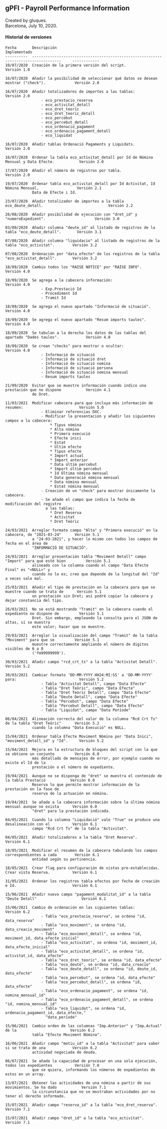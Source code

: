 ## gPFI - Payroll Performance Information

Created by gluques.  
Barcelona, July 10, 2020.

#### Historial de versiones

    Fecha       Descripción                                                                             Implementado
    ----------  -----------------------------------------------------------------------------------     ------------
    10/07/2020  Creación de la primera versión del script.                                              Versión 1.0
    
    16/07/2020  Añadir la posibilidad de seleccionar qué datos se desean mostrar ("check").             Versión 2.0
    
    16/07/2020  Añadir totalizadores de importes a las tablas:                                          Versión 2.0
                    - eco_prestacio_reserva 
                    - eco_activitat_detall  
                    - eco_dret_teoric   
                    - eco_dret_teoric_detall    
                    - eco_percebut  
                    - eco_percebut_detall   
                    - eco_ordenacio_pagament    
                    - eco_ordenacio_pagament_detall 
                    - eco_liquidat                          
                    
    16/07/2020  Añadir tablas Ordenació Pagaments y Liquidats.                                          Versión 2.0
    
    16/07/2020  Ordenar la tabla eco_activitat_detall por Id de Nòmina Mensual y Data Efecte.           Versión 2.0
    
    17/07/2020  Añadir el número de registros por tabla.                                                Versión 2.0    
    
    19/07/2020  Ordenar tabla eco_activitat_detall por Id Activitat, Id Nòmina Mensual,                 Versión 2.1
                Data de Efecte i Id.        
                
    23/07/2020  Añadir totalizador de importes a la tabla eco_deute_detall.                             Versión 2.2                
                
    26/08/2020  Añadir posibilidad de ejecución con "dret_id" y "numeroExpedient".                      Versión 3.0
    
    03/09/2020  Añadir columna "deute_id" al listado de registros de la tabla "eco_deute_detall".       Versión 3.1
    
    07/08/2020  Añadir columna "liquidacio" al listado de registros de la tabla "eco_activitat".        Versión 3.2
    
    07/08/2020  Ordenación por "data_efecte" de los registros de la tabla "eco_activitat_detall".       Versión 3.2
    
    18/09/2020  Cambio todos los "RAISE NOTICE" por "RAISE INFO".                                       Versión 4.0
    
    18/09/2020  Se agrega a la cabecera información:                                                    Versión 4.0
                    - Exp.Prestació Id 
                    - Procediment Id
                    - Tramit Id
                    
    18/09/2020  Se agrega el nuevo apartado "Informació de situació".                                   Versión 4.0
    
    18/09/2020  Se agrega el nuevo apartado "Resum imports taules".                                     Versión 4.0
    
    18/09/2020  Se tabulan a la derecha los datos de las tablas del apartado "Dades taules".            Versión 4.0
    
    18/09/2020  Se crean "checks" para mostrar o ocultar:                                               Versión 4.0
                    - Informació de situació                    
                    - Informació de situació dret
                    - Informació de situació nomina
                    - Informació de situació persona
                    - Informació de situació nomina mensual                    
                    - Resum imports taules
                    
    21/09/2020  Evitar que se muestre información cuando indico una prestación que no dispone           Versión 4.1
                de Dret.  
    
    11/03/2021  Modificar cabecera para que incluya más información de resumen:                         Versión 5.0
                    - Eliminar referencias DXC.
                    - Modificar la presentacion y añadir los siguientes campos a la cabecera:
                        * Tipus nòmina
                        * Alta nòmina
                        * Primera execució
                        * Efecte inici
                        * Estat
                        * Últim efecte
                        * Tipus efecte
                        * Import actual
                        * Import anterior
                        * Data últim percebut 
                        * Import últim percebut
                        * Id Última nòmina mensual
                        * Data generació nòmina mensual
                        * Data nòmina mensual
                        * Estat nòmina mensual
                    - Creación de un "check" para mostrar únicamente la cabecera. 
                    - Se añade el campo que indica la fecha de modificación del registro 
                      a las tablas:                    
                        * Dret Reserva                        
                        * Activitat
                        * Dret Teòric
                    
    24/03/2021  Arreglar formato campo "Alta" y "Primera execució" en la cabecera, de "2021-03-24"      Versión 5.1
                a "24-03-2021", y hacer lo mismo con todos los campos de fecha en el área de 
                "INFORMACIÓ DE SITUACIÓ".
    
    24/03/2021  Arreglar presentación tabla "Moviment Detall" campo "Import" para que esté bien         Versión 5.1
                alineado con la columna cuando el campo "Data Efecte Final" es "<NULL>" y 
                cuando no lo es; creo que depende de la longitud del "Id" a veces sale mal.
    
    25/03/2021  Añadir el tipo de prestación en la cabecera para que se muestre cuando se trata de      Versión 5.1
                un prestación sin Dret; así podré copiar la cabecera y dejar constancia del tipo.
                                
    26/03/2021  No se está mostrando "Tramit" en la cabecera cuando el expediente no dispone de         Versión 5.1
                Dret. Sin embargo, empleando la consulta para el JSON de altas, sí se muestra
                este valor; hacer que se muestre.
                
    29/03/2021  Arreglar la visualización del campo "Tramit" de la tabla "Moviment" para que se         Versión 5.1
                muestre correctamente ampliando el número de digitos visibles de 6 a 8 
                ('fm99999999').
                
    30/03/2021  Añadir campo "rcd_crt_ts" a la tabla "Activitat Detall".                                Versión 5.2           
                
    30/03/2021  Cambiar formato 'DD-MM-YYYY HH24:MI:SS' a 'DD-MM-YYYY' para:                            Versión 5.2
                    - Tabla "Activitat Detall", campo "Data Efecte"
                    - Tabla "Dret Teòric", campo "Data Efecte"
                    - Tabla "Dret Teòric Detall", campo "Data Efecte"
                    - Tabla "Deute Detall", campo "Data Efecte"
                    - Tabla "Percebut", campo "Data Efecte"
                    - Tabla "Percebut Detall", campo "Data Efecte"
                    - Tabla "Liquidat", campo "Data Període"
                    
    06/04/2021  Alineación correcta del valor de la columna "Rcd Crt Ts" de la tabla "Dret Teòric"      Versión 5.2
                cuando la columna "Data Execució" es NULL.
                    
    15/04/2021  Ordenar tabla Efecte Moviment Nòmina por "Data Inici", "moviment_detall_id" y "Id".     Versión 5.2
    
    15/04/2021  Mejora en la estructura de bloques del script con la que se obtiene un conjunto         Versión 6.0
                más detallado de mensajes de error, por ejemplo cuando no existe el Id de la 
                prestación o el número de expediente.   
                
    19/04/2021  Aunque no se disponga de "dret" se muestra el contenido de la tabla Prestació           Versión 6.0
                Reserva lo que permite mostrar información de la prestación en la fase de 
                reserva de la actuación en nómina.    
                
    19/04/2021  Se añade a la cabecera información sobre la última nómina mensual aunque no exista      Versión 6.0
                "dret" para la prestación indicada.
                
    04/05/2021  Cuando la columna "Liquidació" vale "True" se produce una desalineación con el          Versión 6.1
                campo "Rcd Crt Ts" de la tabla "Activitat". 
                
    04/05/2021  Añadir totalizadores a la tabla "Dret Reserva".                                         Versión 6.1
    
    18/05/2021  Modificar el resumen de la cabecera tabulando los campos correspondientes a cada        Versión 6.1
                entidad según su pertinencia.
                
    18/05/2021  Crear flag para configuración de vistas pre-establecidas. Crear vista Reserva.          Versión 6.1
    
    31/05/2021  Ordenar los registros tabla efectos por fecha de creación e Id.                         Versión 6.1
                
    15/06/2021  Añadir nuevo campo "pagament_modalitat_id" a la tabla "Deute Detall"                    Versión 6.1

    15/06/2021  Cambio de ordenación en las siguientes tablas:                                          Versión 6.2
                    - Tabla "eco_prestacio_reserva", se ordena "id, data_reserva"
                    - Tabla "eco_moviment", se ordena "id, data_creacio_moviment"
                    - Tabla "eco_moviment_detall", se ordena "id, moviment_id, data_efecte_inicial"
                    - Tabla "eco_activitat", se ordena "id, moviment_id, data_efecte_inicial"
                    - Tabla "eco_activitat_detall", se ordena "id, activitat_id, data_efecte"
                    - Tabla "eco_dret_teoric", se ordena "id, data_efecte"
                    - Tabla "eco_deute", se ordena "id, data_creacio"
                    - Tabla "eco_deute_detall", se ordena "id, deute_id, data_efecte"
                    - Tabla "eco_percebut", se ordena "id, data_efecte"
                    - Tabla "eco_percebut_detall", se ordena "id, data_efecte"
                    - Tabla "eco_ordenacio_pagament", se ordena "id, nomina_mensual_id"
                    - Tabla "eco_ordenacio_pagament_detall", se ordena "id, nomina_mensual_id"
                    - Tabla "eco_liquidat", se ordena "id, ordenacio_pagament_id, data_efecte," 
                      "data_periode"

    15/06/2021  Cambio orden de las columnas "Imp.Anterior" y "Imp.Actual" de la                        Versión 6.2    
                tabla "Efecte Moviment Nòmina".
                
    16/06/2021  Añadir campo "motiu_id" a la tabla "Activitat" para saber si se trata de una            Versión 6.2
                actividad negociada de deuda.
                
    06/07/2021  Se añade la capacidad de procesar en una sola ejecución, todos los expedientes          Versión 7.0 
                que se quiera, informando los números de expedientes de estos en un array.
    
    13/07/2021  Obtener las actividades de una nómina a partir de sus movimientos. Se ha dado           Versión 7.1
                la circunstancia que no se mostraban actividades por no tener el derecho informado.     
    
    15/07/2021  Añadir campo "reserva_id" a la tabla "eco_dret_reserva".                                Versión 7.1
    
    15/07/2021  Añadir campo "dret_id" a la tabla "eco_activitat".                                      Versión 7.1                        
    
    
                
    
    
                